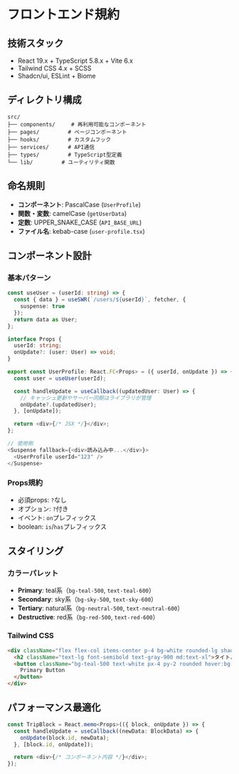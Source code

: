 # フロントエンド規約

## 技術スタック

- React 19.x + TypeScript 5.8.x + Vite 6.x
- Tailwind CSS 4.x + SCSS
- Shadcn/ui, ESLint + Biome

## ディレクトリ構成

```text
src/
├── components/     # 再利用可能なコンポーネント
├── pages/         # ページコンポーネント
├── hooks/         # カスタムフック
├── services/      # API通信
├── types/         # TypeScript型定義
└── lib/         # ユーティリティ関数
```

## 命名規則

- **コンポーネント**: PascalCase (`UserProfile`)
- **関数・変数**: camelCase (`getUserData`)
- **定数**: UPPER_SNAKE_CASE (`API_BASE_URL`)
- **ファイル名**: kebab-case (`user-profile.tsx`)

## コンポーネント設計

### 基本パターン

```typescript
const useUser = (userId: string) => {
  const { data } = useSWR(`/users/${userId}`, fetcher, {
    suspense: true
  });
  return data as User;
};

interface Props {
  userId: string;
  onUpdate?: (user: User) => void;
}

export const UserProfile: React.FC<Props> = ({ userId, onUpdate }) => {
  const user = useUser(userId);

  const handleUpdate = useCallback((updatedUser: User) => {
    // キャッシュ更新やサーバー同期はライブラリが管理
    onUpdate?.(updatedUser);
  }, [onUpdate]);

  return <div>{/* JSX */}</div>;
};

// 使用側
<Suspense fallback={<div>読み込み中...</div>}>
  <UserProfile userId="123" />
</Suspense>
```

### Props規約

- 必須props: `?`なし
- オプション: `?`付き
- イベント: `on`プレフィックス
- boolean: `is`/`has`プレフィックス

## スタイリング

### カラーパレット
- **Primary**: teal系（`bg-teal-500`, `text-teal-600`）
- **Secondary**: sky系（`bg-sky-500`, `text-sky-600`）
- **Tertiary**: natural系（`bg-neutral-500`, `text-neutral-600`）
- **Destructive**: red系（`bg-red-500`, `text-red-600`）

### Tailwind CSS

```html
<div className="flex flex-col items-center p-4 bg-white rounded-lg shadow-md md:flex-row md:p-6">
  <h2 className="text-lg font-semibold text-gray-900 md:text-xl">タイトル</h2>
  <button className="bg-teal-500 text-white px-4 py-2 rounded hover:bg-teal-600">
    Primary Button
  </button>
</div>
```

## パフォーマンス最適化

```typescript
const TripBlock = React.memo<Props>(({ block, onUpdate }) => {
  const handleUpdate = useCallback((newData: BlockData) => {
    onUpdate(block.id, newData);
  }, [block.id, onUpdate]);

  return <div>{/* コンポーネント内容 */}</div>;
});
```
